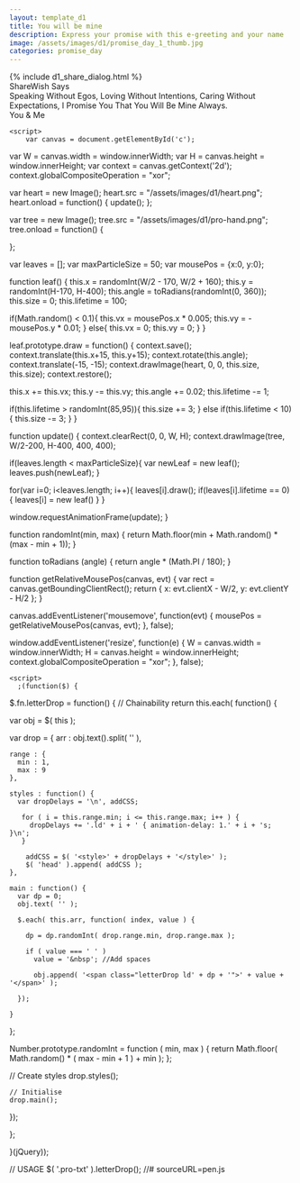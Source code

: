 ```yaml
---
layout: template_d1
title: You will be mine
description: Express your promise with this e-greeting and your name
image: /assets/images/d1/promise_day_1_thumb.jpg
categories: promise_day
---
```

<body class="pro-body" style="overflow-x: hidden; background-attachment: fixed;background-size: cover;">
  {% include d1_share_dialog.html %}
   <div class="top">
          <span class="sendername">ShareWish</span>
        <span> Says</span>
    </div>
    <canvas id="c"></canvas>
  <div class="pro-txt">
         Speaking Without Egos,
Loving Without Intentions,
Caring Without Expectations,
I Promise You That You Will Be Mine Always.
    </div>
    <div class="pro-last ball">
        <span>You &amp; Me</span>
    </div>
       
    <script>
        var canvas = document.getElementById('c');
var W = canvas.width = window.innerWidth;
var H = canvas.height = window.innerHeight;
var context = canvas.getContext('2d');
context.globalCompositeOperation = "xor";

var heart = new Image();
heart.src = "/assets/images/d1/heart.png";
heart.onload = function() {
  update();
};

var tree = new Image();
tree.src = "/assets/images/d1/pro-hand.png";
tree.onload = function() {
  
};

var leaves = [];
var maxParticleSize = 50;
var mousePos = {x:0, y:0}; 
 
function leaf() {
  this.x = randomInt(W/2 - 170, W/2 + 160);
  this.y = randomInt(H-170, H-400);
  this.angle = toRadians(randomInt(0, 360));
  this.size = 0;
  this.lifetime = 100;
  
  if(Math.random() < 0.1){
    this.vx = mousePos.x * 0.005;
    this.vy = -mousePos.y * 0.01;
  }
  else{
    this.vx = 0;
    this.vy = 0;
  }
}

leaf.prototype.draw = function() {
  context.save();
  context.translate(this.x+15, this.y+15);
  context.rotate(this.angle);
  context.translate(-15, -15);
  context.drawImage(heart, 0, 0, this.size, this.size);
  context.restore();
  
  this.x += this.vx;
  this.y -= this.vy;
  this.angle += 0.02;
  this.lifetime -= 1;
  
  if(this.lifetime > randomInt(85,95)){
    this.size += 3; 
  }
  else if(this.lifetime < 10){
    this.size -= 3; 
  }
}
 
function update() { 
  context.clearRect(0, 0, W, H);
  context.drawImage(tree, W/2-200, H-400, 400, 400);
  
  if(leaves.length < maxParticleSize){
    var newLeaf = new leaf();
    leaves.push(newLeaf);
  } 
  
  for(var i=0; i<leaves.length; i++){
    leaves[i].draw();
    if(leaves[i].lifetime == 0) {
      leaves[i] = new leaf()
    }
  }
  
  window.requestAnimationFrame(update);
}

function randomInt(min, max) {
  return Math.floor(min + Math.random() * (max - min + 1));
}

function toRadians (angle) {
  return angle * (Math.PI / 180);
}

function getRelativeMousePos(canvas, evt) {
  var rect = canvas.getBoundingClientRect();
  return {
    x: evt.clientX - W/2,
    y: evt.clientY - H/2
  };
}

canvas.addEventListener('mousemove', function(evt) {
  mousePos = getRelativeMousePos(canvas, evt);
}, false);

window.addEventListener('resize', function(e) {
  W = canvas.width = window.innerWidth;
  H = canvas.height = window.innerHeight;
  context.globalCompositeOperation = "xor";
}, false);
    </script>

  

    <script>
      ;(function($) {

$.fn.letterDrop = function() {
  // Chainability
  return this.each( function() { 
  
  var obj = $( this );
  
  var drop = {
    arr : obj.text().split( '' ),
    
    range : {
      min : 1,
      max : 9
    },
    
    styles : function() {
      var dropDelays = '\n', addCSS;
      
       for ( i = this.range.min; i <= this.range.max; i++ ) {
         dropDelays += '.ld' + i + ' { animation-delay: 1.' + i + 's; }\n';  
       }
      
        addCSS = $( '<style>' + dropDelays + '</style>' );
        $( 'head' ).append( addCSS );
    },
    
    main : function() {
      var dp = 0;
      obj.text( '' );
      
      $.each( this.arr, function( index, value ) {

        dp = dp.randomInt( drop.range.min, drop.range.max );
        
        if ( value === ' ' )
          value = '&nbsp'; //Add spaces
        
          obj.append( '<span class="letterDrop ld' + dp + '">' + value + '</span>' );
        
      });
          
    }
  };
   
  Number.prototype.randomInt = function ( min, max ) {
    return Math.floor( Math.random() * ( max - min + 1 ) + min );
  };
  
  
  // Create styles
  drop.styles();


    // Initialise
    drop.main();
  });

};

}(jQuery));


// USAGE
$( '.pro-txt' ).letterDrop();
      //# sourceURL=pen.js
    </script>



  
  


</body>
